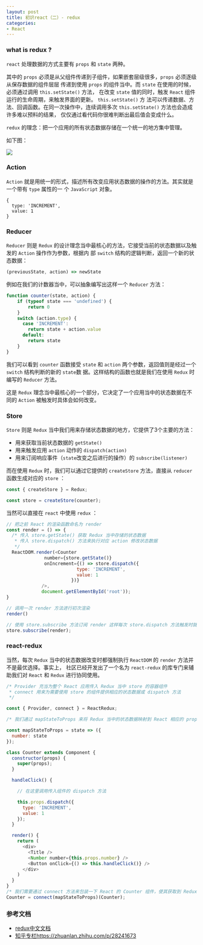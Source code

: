 ```yaml
---
layout: post
title: 初识react（二）- redux
categories:
- React
---
```


### what is redux ?
`react` 处理数据的方式主要有 `props` 和 `state` 两种。

其中的 `props` 必须是从父组件传递到子组件，如果嵌套层级很多，`props` 必须逐级从保存数据的组件层层
传递到使用 `props` 的组件当中。而 `state` 在使用的时候，必须通过调用 `this.setState()` 方法，
在改变 `state` 值的同时，触发 `React` 组件运行的生命周期，来触发界面的更新。 `this.setState()` 方
法可以传递数据、方法、回调函数。在同一次操作中，连续调用多次 `this.setState()` 方法也会造成许多难以预料的结果，
仅仅通过看代码你很难判断出最后值会变成什么。

`redux` 的理念：把一个应用的所有状态数据存储在一个统一的地方集中管理。
<!--break-->

如下图：

<img src="../../../assets/1.png">

### Action

`Action` 就是用统一的形式，描述所有改变应用状态数据的操作的方法。其实就是一个带有 `type` 属性的一
个 `JavaScript` 对象。

```
{
  type: 'INCREMENT',
  value: 1
}
```

### Reducer
`Reducer` 则是 `Redux` 的设计理念当中最核心的方法，它接受当前的状态数据以及触发的 `Action` 操作作为参数，根据内
部 `switch` 结构的逻辑判断，返回一个新的状态数据：

```js
(previousState, action) => newState
```

例如在我们的计数器当中，可以抽象编写出这样一个 `Reducer` 方法：

```js
function counter(state, action) {
    if (typeof state === 'undefined') {
        return 0
    }
    switch (action.type) {
      case 'INCREMENT':
        return state + action.value
      default:
        return state
    }
}
```

我们可以看到 `counter` 函数接受 `state` 和 `action` 两个参数，返回值则是经过一个 `switch` 结构判断的新的 `state`数
据。这样结构的函数也就是我们在使用 `Redux` 时编写的 `Reducer` 方法。

这是 `Redux` 理念当中最核心的一个部分，它决定了一个应用当中的状态数据在不同的 `Action` 被触发时具体会如何改变。

### Store
`Store` 则是 `Redux` 当中我们用来存储状态数据的地方，它提供了3个主要的方法：

* 用来获取当前状态数据的 `getState()`
* 用来触发应用 `action` 动作的 `dispatch(action)`
* 用来订阅响应事件（`state`改变之后进行的操作）的 `subscribe(listener)`

而在使用 `Redux` 时，我们可以通过它提供的 `createStore` 方法，直接从 `reducer` 函数生成对应的 `store` ：

```js
const { createStore } = Redux;

const store = createStore(counter);
```

当然可以直接在 `react` 中使用 `redux` ：

```js
// 把之前 React 的渲染函数命名为 render
const render = () => {
  /* 传入 store.getState() 获取 Redux 当中存储的状态数据
   * 传入 store.dispatch() 方法来执行对应 action 修改状态数据
   */
  ReactDOM.render(<Counter
              number={store.getState()}
              onIncrement={() => store.dispatch({
                          type: 'INCREMENT',
                          value: 1
                        })}
             />,
             document.getElementById('root'));
}

// 调用一次 render 方法进行初次渲染
render()

// 使用 store.subscribe 方法订阅 render 这样每次 store.dispatch 方法触发时就会自动调用 render
store.subscribe(render);
```

### react-redux

当然，每次 `Redux` 当中的状态数据改变时都强制执行 `ReactDOM` 的 `render` 方法并不是最优选择。事实上，
社区已经开发出了一个名为 `react-redux` 的库专门来辅助我们对 `React` 和 `Redux` 进行协同使用。

```js
/* Provider 充当为整个 React 应用传入 Redux 当中 store 的容器组件
 * connect 用来为需要使用 store 的组件提供相应的状态数据或 dispatch 方法
 */

const { Provider, connect } = ReactRedux;

/* 我们通过 mapStateToProps 来将 Redux 当中的状态数据映射到 React 相应的 props 当中 */

const mapStateToProps = state => ({
  number: state
});

class Counter extends Component {
  constructor(props) {
    super(props);
  }

  handleClick() {

    // 在这里调用传入组件的 dispatch 方法

    this.props.dispatch({
      type: 'INCREMENT',
      value: 1
    });
  }

  render() {
    return (
      <div>
        <Title />
        <Number number={this.props.number} />
        <Button onClick={() => this.handleClick()} />
      </div>
    )
  }
}
/* 我们需要通过 connect 方法来包装一下 React 的 Counter 组件，使其获取到 Redux 的 store 当中的方法和数据 */
Counter = connect(mapStateToProps)(Counter);
```

### 参考文档

* [redux中文文档](http://cn.redux.js.org//index.html)
* [知乎专栏https://zhuanlan.zhihu.com/p/28241673](https://zhuanlan.zhihu.com/p/28241673)